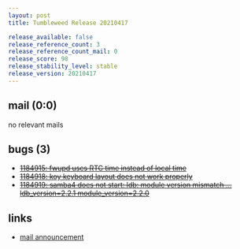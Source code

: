 ```yaml
---
layout: post
title: Tumbleweed Release 20210417

release_available: false
release_reference_count: 3
release_reference_count_mail: 0
release_score: 98
release_stability_level: stable
release_version: 20210417
---
```


## mail (0:0)

no relevant mails

## bugs (3)

<!--more-->

- ~~[1184915: fwupd uses RTC time instead of local time](https://bugzilla.opensuse.org/show_bug.cgi?id=1184915)~~
- ~~[1184918: koy keyboard layout does not work properly](https://bugzilla.opensuse.org/show_bug.cgi?id=1184918)~~
- ~~[1184919: samba4 does not start: ldb: module version mismatch ... ldb_version=2.2.1 module_version=2.2.0](https://bugzilla.opensuse.org/show_bug.cgi?id=1184919)~~



## links

- [mail announcement](https://github.com/boombatower/tumbleweed-review/issues/10)
